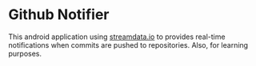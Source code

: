 # Github Notifier
This android application using [streamdata.io](http://streamdata.io) to provides real-time notifications when commits are pushed to repositories. Also, for learning purposes.
